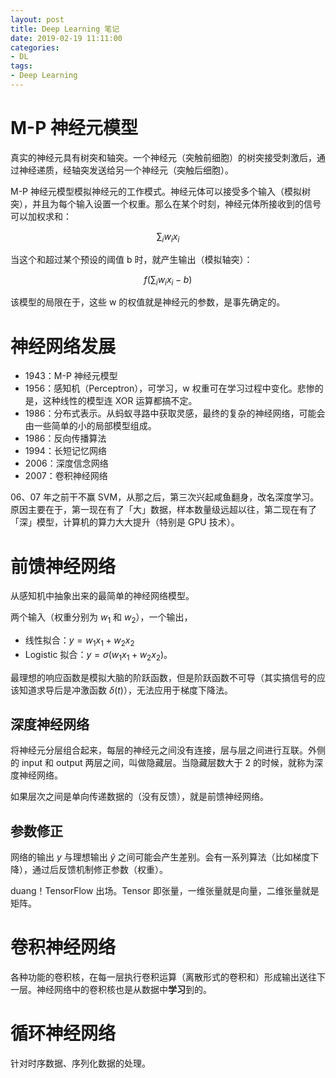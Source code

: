 ```yaml
---
layout: post
title: Deep Learning 笔记
date: 2019-02-19 11:11:00
categories: 
- DL
tags:
- Deep Learning
---
```


# M-P 神经元模型

真实的神经元具有树突和轴突。一个神经元（突触前细胞）的树突接受刺激后，通过神经递质，经轴突发送给另一个神经元（突触后细胞）。

M-P 神经元模型模拟神经元的工作模式。神经元体可以接受多个输入（模拟树突），并且为每个输入设置一个权重。那么在某个时刻，神经元体所接收到的信号可以加权求和：

$$\sum_iw_ix_i$$

当这个和超过某个预设的阈值 b 时，就产生输出（模拟轴突）：

$$f(\sum_iw_ix_i-b)$$

该模型的局限在于，这些 w 的权值就是神经元的参数，是事先确定的。

# 神经网络发展

* 1943：M-P 神经元模型
* 1956：感知机（Perceptron），可学习，w 权重可在学习过程中变化。悲惨的是，这种线性的模型连 XOR 运算都搞不定。
* 1986：分布式表示。从蚂蚁寻路中获取灵感，最终的复杂的神经网络，可能会由一些简单的小的局部模型组成。
* 1986：反向传播算法
* 1994：长短记忆网络
* 2006：深度信念网络
* 2007：卷积神经网络

06、07 年之前干不赢 SVM，从那之后，第三次兴起咸鱼翻身，改名深度学习。原因主要在于，第一现在有了「大」数据，样本数量级远超以往，第二现在有了「深」模型，计算机的算力大大提升（特别是 GPU 技术）。

# 前馈神经网络

从感知机中抽象出来的最简单的神经网络模型。

两个输入（权重分别为 $w_1$ 和 $w_2$），一个输出，

* 线性拟合：$y=w_1x_1+w_2x_2$
* Logistic 拟合：$y=\sigma(w_1x_1+w_2x_2)$。

最理想的响应函数是模拟大脑的阶跃函数，但是阶跃函数不可导（其实搞信号的应该知道求导后是冲激函数 $\delta(t)$），无法应用于梯度下降法。

## 深度神经网络

将神经元分层组合起来，每层的神经元之间没有连接，层与层之间进行互联。外侧的 input 和 output 两层之间，叫做隐藏层。当隐藏层数大于 2 的时候，就称为深度神经网络。

如果层次之间是单向传递数据的（没有反馈），就是前馈神经网络。

## 参数修正

网络的输出 $y$ 与理想输出 $\hat{y}$ 之间可能会产生差别。会有一系列算法（比如梯度下降），通过后反馈机制修正参数（权重）。

duang！TensorFlow 出场。Tensor 即张量，一维张量就是向量，二维张量就是矩阵。

# 卷积神经网络

各种功能的卷积核，在每一层执行卷积运算（离散形式的卷积和）形成输出送往下一层。神经网络中的卷积核也是从数据中**学习**到的。

# 循环神经网络

针对时序数据、序列化数据的处理。